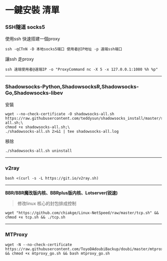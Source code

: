 # 一鍵安裝 清單

### **SSH隧道 socks5**
使用ssh 快速搭建一個proxy
```
ssh -qCTnN -D 本地socks5端口 使用者@IP地址 -p 遠端ssh端口
```
讓ssh 走proxy

```
ssh 遠端使用者@遠端IP -o "ProxyCommand nc -X 5 -x 127.0.0.1:1080 %h %p"
```

---

### Shadowsocks-Python,ShadowsocksR,Shadowsocks-Go,Shadowsocks-libev

安裝
```
wget --no-check-certificate -O shadowsocks-all.sh https://raw.githubusercontent.com/teddysun/shadowsocks_install/master/shadowsocks-all.sh;\
chmod +x shadowsocks-all.sh;\
./shadowsocks-all.sh 2>&1 | tee shadowsocks-all.log
```
移除
```
./shadowsocks-all.sh uninstall
```

---

### **v2ray**

```
bash <(curl -s -L https://git.io/v2ray.sh)
```

---

**BBR/BBR魔改版内核、BBRplus版内核、Lotserver(锐速)**
> 修改linux 核心的封包排成控制

```
wget "https://github.com/chiakge/Linux-NetSpeed/raw/master/tcp.sh" && chmod +x tcp.sh && ./tcp.sh
```

---

### **MTProxy**
```
wget -N --no-check-certificate https://raw.githubusercontent.com/ToyoDAdoubiBackup/doubi/master/mtproxy_go.sh && chmod +x mtproxy_go.sh && bash mtproxy_go.sh

```
